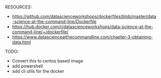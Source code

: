 RESOURCES:

- https://github.com/datascienceworkshops/dockerfiles/blob/master/data-science-at-the-command-line/Dockerfile
- https://hub.docker.com/r/datascienceworkshops/data-science-at-the-command-line/~/dockerfile/
- https://www.datascienceatthecommandline.com/chapter-3-obtaining-data.html


TODO:

- Convert this to centos based image
- add powershell 
- add cli utils for the docker 